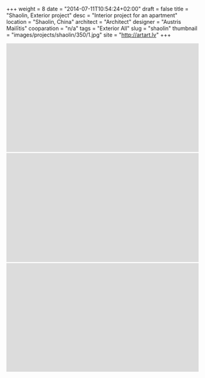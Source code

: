 +++
weight = 8
date = "2014-07-11T10:54:24+02:00"
draft = false
title = "Shaolin, Exterior project"
desc = "Interior project for an apartment"
location = "Shaolin, China"
architect = "Architect"
designer = "Austris Mailītis"
cooparation = "n/a"
tags    =  "Exterior All" 
slug = "shaolin"
thumbnail = "images/projects/shaolin/350/1.jpg"
site = "http://artart.lv"
+++

<img alt="shaolin"  src="../../images/placeholder.png" data-sizes="auto" data-srcset="../../images/projects/shaolin/350/1.jpg 350w, ../../images/projects/shaolin/700/1.jpg 700w, ../../images/projects/shaolin/1100/1.jpg 1100w" class="lazyload" />

<img alt="shaolin" data-sizes="auto"  src="../../images/placeholder.png"  data-srcset="../../images/projects/shaolin/350/2.jpg 350w, ../../images/projects/shaolin/700/2.jpg 700w, ../../images/projects/shaolin/1100/2.jpg 1100w" class="lazyload" />

<img alt="shaolin"  src="../../images/placeholder.png" data-sizes="auto" data-srcset="../../images/projects/shaolin/350/3.jpg 350w, ../../images/projects/shaolin/700/3.jpg 700w, ../../images/projects/shaolin/1100/3.jpg 1100w" class="lazyload" />
